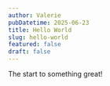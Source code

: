 ```yaml
---
author: Valerie
pubDatetime: 2025-06-23
title: Hello World
slug: hello-world
featured: false
draft: false
---
```

The start to something great!